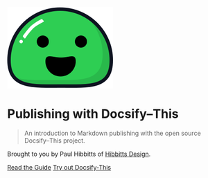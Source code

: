 ![Docsify Logo](https://raw.githubusercontent.com/docsifyjs/docsify/develop/docs/_media/icon.svg)

# Publishing with Docsify&#8288;&#8211;&#8288;This

> An introduction to Markdown publishing with the open source Docsify&#8288;&#8211;&#8288;This project.

Brought to you by Paul Hibbitts of [Hibbitts Design](https://hibbittsdesign.org/).

[Read the Guide](#markdown-publishing-with-docsify828882118288this)
[Try out Docsify-This](https://docsify-this.net)
